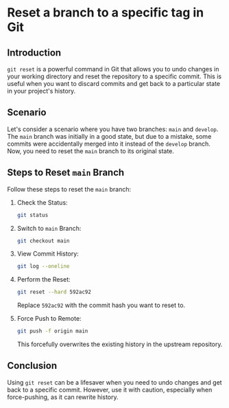 # **Reset a branch to a specific tag in Git**

## **Introduction**

`git reset` is a powerful command in Git that allows you to undo changes in your working directory and reset the repository to a specific commit. This is useful when you want to discard commits and get back to a particular state in your project's history.

## **Scenario**

Let's consider a scenario where you have two branches: `main` and `develop`. The `main` branch was initially in a good state, but due to a mistake, some commits were accidentally merged into it instead of the `develop` branch. Now, you need to reset the `main` branch to its original state.

## **Steps to Reset `main` Branch**

Follow these steps to reset the `main` branch:

1. Check the Status:
   ```bash
   git status
   ```

2. Switch to `main` Branch:
   ```bash
   git checkout main
   ```

3. View Commit History:
   ```bash
   git log --oneline
   ```

4. Perform the Reset:
   ```bash
   git reset --hard 592ac92
   ```
   Replace `592ac92` with the commit hash you want to reset to.

5. Force Push to Remote:
   ```bash
   git push -f origin main
   ```
   This forcefully overwrites the existing history in the upstream repository.

## **Conclusion**

Using `git reset` can be a lifesaver when you need to undo changes and get back to a specific commit. However, use it with caution, especially when force-pushing, as it can rewrite history.
